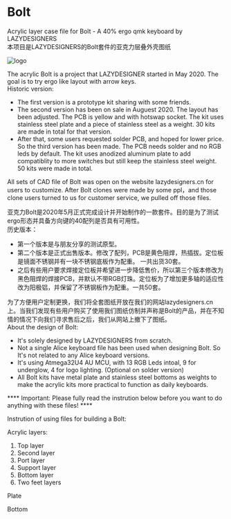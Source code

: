 # Bolt
Acrylic layer case file for Bolt - A 40% ergo qmk keyboard by LAZYDESIGNERS  
本项目是LAZYDESIGNERS的Bolt套件的亚克力层叠外壳图纸

![logo](http://lazydesigners.cn/wp-content/uploads/2021/03/%E6%A0%87%E7%AD%BE-300x63.png)

The acrylic Bolt is a project that LAZYDESIGNER started in May 2020. 
The goal is to try ergo like layout with arrow keys.  
Historic version:
* The first version is a prototype kit sharing with some friends.
* The second version has been on sale in Auguest 2020. The layout has been adjusted. The PCB is yellow and with hotswap socket. The kit uses stainless steel plate and a piece of stainless steel as a weight. 30 kits are made in total for that version.
* After that, some users requested solder PCB, and hoped for lower price. So the third version has been made. The PCB needs solder and no RGB leds by default. The kit uses anodized aluminum plate to add compatiblity to more switches but still keep the stainless steel weight. 50 kits were made in total.

All sets of CAD file of Bolt was open on the website lazydesigners.cn for users to customize. After Bolt clones were made by some ppl，and those clone users turned to us for customer service, we pulled off those files. 

亚克力Bolt是2020年5月正式完成设计并开始制作的一款套件。目的是为了测试ergo形态并具备方向键的40配列是否具有可用性。  
历史版本：
* 第一个版本是与朋友分享的测试原型。
* 第二个版本是正式出售版本。修改了配列，PCB是黄色阻焊，热插拔。定位板是镜面不锈钢并有一块不锈钢底板作为配重。 一共出货30套。
* 之后有些用户要求焊接定位板并希望进一步降低售价，所以第三个版本修改为黑色阻焊的焊接PCB，并默认不带RGB灯珠。定位板为了增加更多轴的适应性改为阳极铝，并保留了不锈钢板作为配重。一共50套。 

为了方便用户定制更换，我们将全套图纸开放在我们的网站lazydesigners.cn上。当我们发现有些用户购买了使用我们图纸仿制并声称是Bolt的产品，并在不知情的情况下向我们寻求售后之后，我们从网站上撤下了图纸。  
About the design of Bolt:
* It's solely designed by LAZYDESIGNERS from scratch. 
* Not a single Alice keyboard file has been used when designing Bolt. So It's not related to any Alice keyboard versions. 
* It's using Atmega32U4 AU MCU, with 13 RGB Leds intoal, 9 for underglow, 4 for logo lighting. (Optional on solder version)
* All Bolt kits have metal plate and stainless steel bottoms as weights to make the acrylic kits more practical to function as daily keyboards.

**** Important: Please fully read the instrution below before you want to do anything with these files! ****

Instrution of using files for building a Bolt:

Acrylic layers:
1. Top layer
2. Second layer
3. Port layer
4. Support layer
5. Bottom layer
6. Two feet layers

Plate


Bottom 





